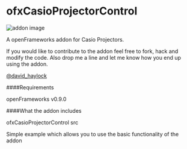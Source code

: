 ofxCasioProjectorControl
===

![addon image](doc/ofxaddons_thumbnail.png)

A openFrameworks addon for Casio Projectors.

If you would like to contribute to the addon feel free to fork, hack and modify the code. Also drop me a line and let me know how you end up using the addon.

[@david_haylock](https://twitter.com/david_haylock)

####Requirements

openFrameworks v0.9.0

####What the addon includes

ofxCasioProjectorControl src

Simple example which allows you to use the basic functionality of the addon